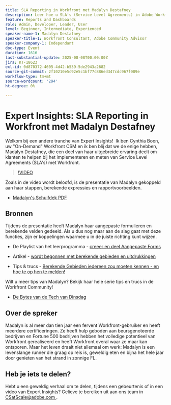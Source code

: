 ```yaml
---
title: SLA Reporting in Workfront met Madalyn Destafney
description: Leer hoe u SLA's (Service Level Agreements) in Adobe Workfront kunt implementeren en meten met deskundige tips van Madalyn Destafney, inclusief stapsgewijze instructies, berekende praktijkvoorbeelden en aanbevolen procedures voor aangepaste formulieren.
feature: Reports and Dashboards
role: Admin, Developer, Leader, User
level: Beginner, Intermediate, Experienced
speaker-name-1: Madalyn Destafney
speaker-title-1: Workfront Consultant, Adobe Community Advisor
speaker-company-1: Independant
doc-type: Event
duration: 1616
last-substantial-update: 2025-08-08T00:00:00Z
jira: KT-18623
exl-id: 0d870372-4605-4d42-b539-5de2943a2682
source-git-commit: 2f10210e5c92e5c1bf77c886ed347cdc967f089e
workflow-type: tm+mt
source-wordcount: '294'
ht-degree: 0%

---
```


# Expert Insights: SLA Reporting in Workfront met Madalyn Destafney

Welkom bij een andere tranche van Expert Insights!  Ik ben Cynthia Boon, uw &quot;On-Demand&quot; Workfront CSM en ik ben blij dat we de enige hebben, Madalyn Destafney, die een deel van haar uitgebreide ervaring deelt om klanten te helpen bij het implementeren en meten van Service Level Agreements (SLA&#39;s) met Workfront. 

>[!VIDEO](https://video.tv.adobe.com/v/3469984/?learn=on&enablevpops&captions=dut)

Zoals in de video wordt beloofd, is de presentatie van Madalyn gekoppeld aan haar stappen, berekende expressies en rapportvoorbeelden. 

* [ Madalyn&#39;s Schuifdek PDF ](https://cdn.experience.workfront.com/Training/Guides/Customer+Success+at+Scale/SLA+Reporting.pdf)

## Bronnen

Tijdens de presentatie heeft Madalyn haar aangepaste formulieren en berekende velden gedeeld. Als u dus nog maar aan de slag gaat met deze functies, zijn er koppelingen waarmee u in de juiste richting kunt wijzen. 

* De Playlist van het leerprogramma - [ creeer en deel Aangepaste Forms ](https://experienceleague.adobe.com/nl/playlists/workfront-create-and-manage-custom-forms)

* Artikel - [ wordt begonnen met berekende gebieden en uitdrukkingen ](https://experienceleague.adobe.com/nl/docs/workfront-learn/tutorials-workfront/custom-data/calculated-expressions/get-started-with-calculated-fields-and-expressions)

* Tips &amp; trucs - [ Berekende Gebieden iedereen zou moeten kennen - en hoe te op hen te melden!](https://experienceleague.adobe.com/nl/docs/events/the-skill-exchange-recordings/workfront/apr2022/calculated-fields)

Wilt u meer tips van Madalyn? Bekijk haar hele serie tips en trucs in de Workfront Community! 

* [ De Bytes van de Tech van Dinsdag ](https://experienceleaguecommunities.adobe.com/t5/workfront-discussions/tuesday-tech-bytes/m-p/625812#M2742)

## Over de spreker 

Madalyn is al meer dan tien jaar een fervent Workfront-gebruiker en heeft meerdere certificeringen. Ze heeft hulp geboden aan beursgenoteerde bedrijven en Fortune 500 bedrijven hebben het volledige potentieel van Workfront gerealiseerd en heeft Workfront overal waar ze maar kan ontsporen. Maar het leven draait niet allemaal om werk: Madalyn is een levenslange runner die graag op reis is, geweldig eten en bijna het hele jaar door genieten van het strand in zonnige FL. 

## Heb je iets te delen?

Hebt u een geweldig verhaal om te delen, tijdens een gebeurtenis of in een video van Expert Insights? Gelieve te bereiken uit aan ons team in [ CSatScale@adobe.com ](mailto:CSatScale@adobe.com).

